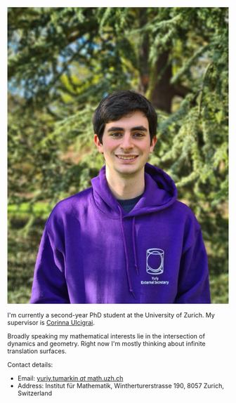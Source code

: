 
<div class = "sidebar__right">
    <div class = "sticky">
        <img src="files/img/photo.jpg" alt="Photo of myself" >
    </div>
</div>

I'm currently a second-year PhD student at the University of Zurich. My supervisor is [Corinna Ulcigrai](https://user.math.uzh.ch/ulcigrai/).

Broadly speaking my mathematical interests lie in the intersection of dynamics and geometry. Right now I'm mostly thinking about infinite translation surfaces.

Contact details:
- Email: [yuriy.tumarkin *at* math.uzh.ch](mailto:yuriy.tumarkin@math.uzh.ch)
- Address: Institut für Mathematik, Wintherturerstrasse 190, 8057 Zurich, Switzerland


